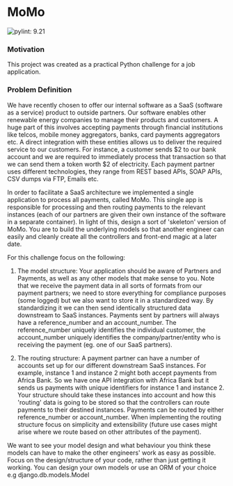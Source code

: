 # MoMo 

![pylint: 9.21](https://img.shields.io/badge/pylint-9.21-green.svg)

### Motivation
This project was created as a practical Python challenge for a job application.

### Problem Definition

We have recently chosen to offer our internal software as a SaaS (software as a service) product to outside partners. Our software enables other renewable energy companies to manage their products and customers. A huge part of this involves accepting payments through financial institutions like telcos, mobile money aggregators, banks, card payments aggregators etc. A direct integration with these entities allows us to deliver the required service to our customers. For instance, a customer sends $2 to our bank account and we are required to immediately process that transaction so that we can send them a token worth $2 of electricity. Each payment partner uses different technologies, they range from REST based APIs, SOAP APIs, CSV dumps via FTP, Emails etc.

In order to facilitate a SaaS architecture we implemented a single application to process all payments, called MoMo. This single app is responsible for processing and then routing payments to the relevant instances (each of our partners are given their own instance of the software in a separate container).
In light of this, design a sort of 'skeleton' version of MoMo. You are to build the underlying models so that another engineer can easily and cleanly create all the controllers and front-end magic at a later date.

For this challenge focus on the following:

1. The model structure: Your application should be aware of Partners and Payments, as well as any other models that make sense to you. Note that we receive the payment data in all sorts of formats from our payment partners; we need to store everything for compliance purposes (some logged) but we also want to store it in a standardized way. By standardizing it we can then send identically structured data downstream to SaaS instances. Payments sent by partners will always have a reference_number and an account_number. The reference_number uniquely identifies the individual customer, the account_number uniquely identifies the company/partner/entity who is receiving the payment (eg. one of our SaaS partners).

2. The routing structure: A payment partner can have a number of accounts set up for our different downstream SaaS instances. For example, instance 1 and instance 2 might both accept payments from Africa Bank. So we have one API integration with Africa Bank but it sends us payments with unique identifiers for instance 1 and instance 2. Your structure should take these instances into account and how this 'routing' data is going to be stored so that the controllers can route payments to their destined instances. Payments can be routed by either reference_number or account_number. When implementing the routing structure focus on simplicity and extensibility (future use cases might arise where we route based on other attributes of the payment).

We want to see your model design and what behaviour you think these models can have to make the other engineers' work as easy as possible. Focus on the design/structure of your code, rather than just getting it working. You can design your own models or use an ORM of your choice e.g django.db.models.Model
